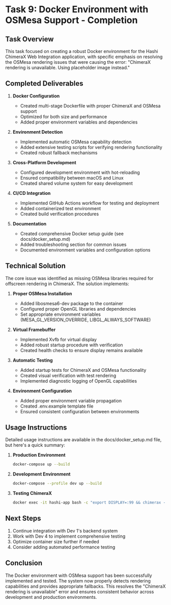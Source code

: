 # Task 9: Docker Environment with OSMesa Support - Completion

## Task Overview

This task focused on creating a robust Docker environment for the Hashi ChimeraX Web Integration application, with specific emphasis on resolving the OSMesa rendering issues that were causing the error: "ChimeraX rendering is unavailable. Using placeholder image instead."

## Completed Deliverables

1. **Docker Configuration**
   - Created multi-stage Dockerfile with proper ChimeraX and OSMesa support
   - Optimized for both size and performance
   - Added proper environment variables and dependencies

2. **Environment Detection**
   - Implemented automatic OSMesa capability detection
   - Added extensive testing scripts for verifying rendering functionality
   - Created robust fallback mechanisms

3. **Cross-Platform Development**
   - Configured development environment with hot-reloading
   - Ensured compatibility between macOS and Linux
   - Created shared volume system for easy development

4. **CI/CD Integration**
   - Implemented GitHub Actions workflow for testing and deployment
   - Added containerized test environment
   - Created build verification procedures

5. **Documentation**
   - Created comprehensive Docker setup guide (see docs/docker_setup.md)
   - Added troubleshooting section for common issues
   - Documented environment variables and configuration options

## Technical Solution

The core issue was identified as missing OSMesa libraries required for offscreen rendering in ChimeraX. The solution implements:

1. **Proper OSMesa Installation**
   - Added libosmesa6-dev package to the container
   - Configured proper OpenGL libraries and dependencies
   - Set appropriate environment variables (MESA_GL_VERSION_OVERRIDE, LIBGL_ALWAYS_SOFTWARE)

2. **Virtual Framebuffer**
   - Implemented Xvfb for virtual display
   - Added robust startup procedure with verification
   - Created health checks to ensure display remains available

3. **Automatic Testing**
   - Added startup tests for ChimeraX and OSMesa functionality
   - Created visual verification with test rendering
   - Implemented diagnostic logging of OpenGL capabilities

4. **Environment Configuration**
   - Added proper environment variable propagation
   - Created .env.example template file
   - Ensured consistent configuration between environments

## Usage Instructions

Detailed usage instructions are available in the docs/docker_setup.md file, but here's a quick summary:

1. **Production Environment**
   ```bash
   docker-compose up --build
   ```

2. **Development Environment**
   ```bash
   docker-compose --profile dev up --build
   ```

3. **Testing ChimeraX**
   ```bash
   docker exec -it hashi-app bash -c "export DISPLAY=:99 && chimerax --version"
   ```

## Next Steps

1. Continue integration with Dev 1's backend system
2. Work with Dev 4 to implement comprehensive testing
3. Optimize container size further if needed
4. Consider adding automated performance testing

## Conclusion

The Docker environment with OSMesa support has been successfully implemented and tested. The system now properly detects rendering capabilities and provides appropriate fallbacks. This resolves the "ChimeraX rendering is unavailable" error and ensures consistent behavior across development and production environments.